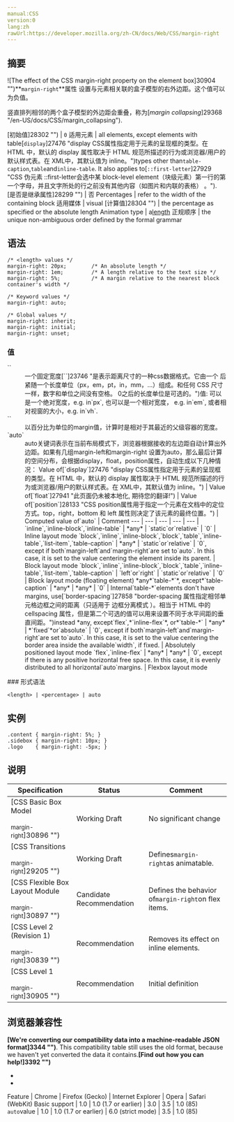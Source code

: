 ```yaml
---
manual:CSS
version:0
lang:zh
rawUrl:https://developer.mozilla.org/zh-CN/docs/Web/CSS/margin-right
---
```





## 摘要<a name="Summary"></a>


![The effect of the CSS margin-right property on the element box]30904 "")**`margin-right`**属性 设置与元素相关联的盒子模型的右外边距。这个值可以为负值。



竖直排列相邻的两个盒子模型的外边距会重叠，称为[*margin collapsing*]29368 "/en-US/docs/CSS/margin_collapsing").


[初始值]28302 "") | `0` 
适用元素 | all elements, except elements with table[`display`]27476 "display CSS属性指定用于元素的呈现框的类型。在 HTML 中，默认的 display 属性取决于 HTML 规范所描述的行为或浏览器/用户的默认样式表。在 XML中，其默认值为 inline。")types other than`table-caption`,`table`and`inline-table`. It also applies to[`::first-letter`]27929 "CSS 伪元素 ::first-letter会选中某 block-level element（块级元素）第一行的第一个字母，并且文字所处的行之前没有其他内容（如图片和内联的表格） 。"). 
[是否是继承属性]28299 "") | 否 
Percentages | refer to the width of the containing block 
适用媒体 | visual 
[计算值]28304 "") | the percentage as specified or the absolute length 
Animation type | a[length](%4561#Interpolation "Values of the <length> CSS data type are interpolated as real, floating-point numbers.") 
正规顺序 | the unique non-ambiguous order defined by the formal grammar 


## 语法<a name="Syntax"></a>

```
/* <length> values */
margin-right: 20px;        /* An absolute length */
margin-right: 1em;         /* A length relative to the text size */
margin-right: 5%;          /* A margin relative to the nearest block container's width */

/* Keyword values */
margin-right: auto;

/* Global values */
margin-right: inherit;
margin-right: initial;
margin-right: unset;
```

### 值<a name="Values"></a>
<dl><dt id=''>`<length>`</dt><dd>一个固定宽度[`<length>`]23746 "是表示距离尺寸的一种css数据格式。它由一个 <number> 后紧随一个长度单位（px，em，pt，in，mm，...）组成。和任何 CSS 尺寸一样，数字和单位之间没有空格。<number> 0之后的长度单位是可选的。")值: 可以是一个绝对宽度，e.g. in`px`, 也可以是一个相对宽度， e.g. in`em`, 或者相对视窗的大小，e.g. in`vh`.</dd><dt id=''>`<percentage>`</dt><dd>以百分比为单位的margin值，计算时是相对于其最近的父级容器的宽度。</dd><dt id=''>`auto`</dt><dd>auto关键词表示在当前布局模式下，浏览器根据接收的左边距自动计算出外边距。如果有几组margin-left和margin-right 设置为auto，那么最后计算的空间分布，会根据display，float，position属性，自动生成以下几种情况：
Value of[`display`]27476 "display CSS属性指定用于元素的呈现框的类型。在 HTML 中，默认的 display 属性取决于 HTML 规范所描述的行为或浏览器/用户的默认样式表。在 XML中，其默认值为 inline。") | Value of[`float`]27941 "此页面仍未被本地化, 期待您的翻译!") | Value of[`position`]28133 "CSS position属性用于指定一个元素在文档中的定位方式。top，right，bottom 和 left 属性则决定了该元素的最终位置。") | Computed value of`auto` | Comment 
 ---  |  ---  |  ---  |  ---  |  ---  | 
`inline`,`inline-block`,`inline-table` | *any* | `static`or`relative` | `0` | Inline layout mode 
`block`,`inline`,`inline-block`,`block`,`table`,`inline-table`,`list-item`,`table-caption` | *any* | `static`or`relative` | `0`, except if both`margin-left`and`margin-right`are set to`auto`. In this case, it is set to the value centering the element inside its parent. | Block layout mode 
`block`,`inline`,`inline-block`,`block`,`table`,`inline-table`,`list-item`,`table-caption` | `left`or`right` | `static`or`relative` | `0` | Block layout mode (floating element) 
*any*`table-*`*, except*`table-caption` | *any* | *any* | `0` | Internal`table-*`elements don&#39;t have margins, use[`border-spacing`]27858 "border-spacing 属性指定相邻单元格边框之间的距离（只适用于 边框分离模式 ）。相当于 HTML 中的 cellspacing 属性，但是第二个可选的值可以用来设置不同于水平间距的垂直间距。")instead 
*any, except`flex`,*`inline-flex`*, or*`table-*` | *any* | *`fixed`*or`absolute` | `0`, except if both`margin-left`and`margin-right`are set to`auto`. In this case, it is set to the value centering the border area inside the available`width`, if fixed. | Absolutely positioned layout mode 
`flex`,`inline-flex` | *any* | *any* | `0`, except if there is any positive horizontal free space. In this case, it is evenly distributed to all horizontal`auto`margins. | Flexbox layout mode 

</dd></dl>
### 形式语法<a name="形式语法"></a>

```
<length> | <percentage> | auto
```

## 实例<a name="Examples"></a>

```
.content { margin-right: 5%; }
.sidebox { margin-right: 10px; }
.logo    { margin-right: -5px; }
```

## 说明<a name="Specifications"></a>

Specification | Status | Comment 
 ---  |  ---  |  ---  | 
[CSS Basic Box Model<br></br><small>margin-right</small>]30896 "") | Working Draft | No significant change 
[CSS Transitions<br></br><small>margin-right</small>]29205 "") | Working Draft | Defines`margin-right`as animatable. 
[CSS Flexible Box Layout Module<br></br><small>margin-right</small>]30897 "") | Candidate Recommendation | Defines the behavior of`margin-right`on flex items. 
[CSS Level 2 (Revision 1)<br></br><small>margin-right</small>]30839 "") | Recommendation | Removes its effect on inline elements. 
[CSS Level 1<br></br><small>margin-right</small>]30905 "") | Recommendation | Initial definition 


## 浏览器兼容性<a name="Browser_Compatibility"></a>


**[We&#39;re converting our compatibility data into a machine-readable JSON format]3344 "")**. This compatibility table still uses the old format, because we haven&#39;t yet converted the data it contains.**[Find out how you can help!]3392 "")**


* 
* 

Feature | Chrome | Firefox (Gecko) | Internet Explorer | Opera | Safari (WebKit) 
Basic support | 1.0 | 1.0 (1.7 or earlier) | 3.0 | 3.5 | 1.0 (85) 
`auto`value | 1.0 | 1.0 (1.7 or earlier) | 6.0 (strict mode) | 3.5 | 1.0 (85) 






